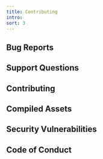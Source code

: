 ```yaml
---
title: Contributing
intro: 
sort: 3
---
```


## Bug Reports
## Support Questions
## Contributing
## Compiled Assets
## Security Vulnerabilities
## Code of Conduct
